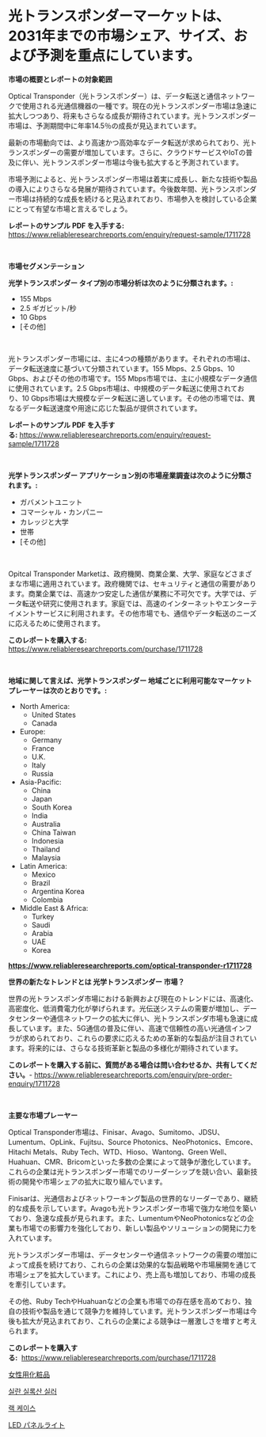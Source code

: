 <p><h1>光トランスポンダーマーケットは、2031年までの市場シェア、サイズ、および予測を重点にしています。</h1></p><p><strong>市場の概要とレポートの対象範囲</strong></p>
<p><p>Optical Transponder（光トランスポンダー）は、データ転送と通信ネットワークで使用される光通信機器の一種です。現在の光トランスポンダー市場は急速に拡大しつつあり、将来もさらなる成長が期待されています。光トランスポンダー市場は、予測期間中に年率14.5％の成長が見込まれています。</p><p>最新の市場動向では、より高速かつ高効率なデータ転送が求められており、光トランスポンダーの需要が増加しています。さらに、クラウドサービスやIoTの普及に伴い、光トランスポンダー市場は今後も拡大すると予測されています。</p><p>市場予測によると、光トランスポンダー市場は着実に成長し、新たな技術や製品の導入によりさらなる発展が期待されています。今後数年間、光トランスポンダー市場は持続的な成長を続けると見込まれており、市場参入を検討している企業にとって有望な市場と言えるでしょう。</p></p>
<p><strong>レポートのサンプル PDF を入手する:</strong> <a href="https://www.reliableresearchreports.com/enquiry/request-sample/1711728">https://www.reliableresearchreports.com/enquiry/request-sample/1711728</a></p>
<p>&nbsp;</p>
<p><strong>市場セグメンテーション</strong></p>
<p><strong>光学トランスポンダー タイプ別の市場分析は次のように分類されます。:</strong></p>
<p><ul><li>155 Mbps</li><li>2.5 ギガビット/秒</li><li>10 Gbps</li><li>[その他]</li></ul></p>
<p>&nbsp;</p>
<p><p>光トランスポンダー市場には、主に4つの種類があります。それぞれの市場は、データ転送速度に基づいて分類されています。155 Mbps、2.5 Gbps、10 Gbps、およびその他の市場です。155 Mbps市場では、主に小規模なデータ通信に使用されています。2.5 Gbps市場は、中規模のデータ転送に使用されており、10 Gbps市場は大規模なデータ転送に適しています。その他の市場では、異なるデータ転送速度や用途に応じた製品が提供されています。</p></p>
<p><strong>レポートのサンプル PDF を入手する:</strong>&nbsp;<a href="https://www.reliableresearchreports.com/enquiry/request-sample/1711728">https://www.reliableresearchreports.com/enquiry/request-sample/1711728</a></p>
<p>&nbsp;</p>
<p><strong> 光学トランスポンダー アプリケーション別の市場産業調査は次のように分類されます。:</strong></p>
<p><ul><li>ガバメントユニット</li><li>コマーシャル・カンパニー</li><li>カレッジと大学</li><li>世帯</li><li>[その他]</li></ul></p>
<p>&nbsp;</p>
<p><p>Opitcal Transponder Marketは、政府機関、商業企業、大学、家庭などさまざまな市場に適用されています。政府機関では、セキュリティと通信の需要があります。商業企業では、高速かつ安定した通信が業務に不可欠です。大学では、データ転送や研究に使用されます。家庭では、高速のインターネットやエンターテイメントサービスに利用されます。その他市場でも、通信やデータ転送のニーズに応えるために使用されます。</p></p>
<p><strong>このレポートを購入する:</strong>&nbsp; <a href="https://www.reliableresearchreports.com/purchase/1711728">https://www.reliableresearchreports.com/purchase/1711728</a></p>
<p>&nbsp;</p>
<p><strong>地域に関して言えば、光学トランスポンダー 地域ごとに利用可能なマーケットプレーヤーは次のとおりです。:</strong></p>
<p><ul>
    <li>
        North America:
        <ul>
            <li>United States</li>
            <li>Canada</li>
        </ul>
    </li>
    <li>
        Europe:
        <ul>
            <li>Germany</li>
            <li>France</li>
            <li>U.K.</li>
            <li>Italy</li>
            <li>Russia</li>
        </ul>
    </li>
    <li>
        Asia-Pacific:
        <ul>
            <li>China</li>
            <li>Japan</li>
            <li>South Korea</li>
            <li>India</li>
            <li>Australia</li>
            <li>China Taiwan</li>
            <li>Indonesia</li>
            <li>Thailand</li>
            <li>Malaysia</li>
        </ul>
    </li>
    <li>
        Latin America:
        <ul>
            <li>Mexico</li>
            <li>Brazil</li>
            <li>Argentina Korea</li>
            <li>Colombia</li>
        </ul>
    </li>
    <li>
        Middle East & Africa:
        <ul>
            <li>Turkey</li>
            <li>Saudi</li>
            <li>Arabia</li>
            <li>UAE</li>
            <li>Korea</li>
        </ul>
    </li>
    </ul></p>
<p><strong><a href="https://www.reliableresearchreports.com/optical-transponder-r1711728">https://www.reliableresearchreports.com/optical-transponder-r1711728</a></strong>&nbsp;</p>
<p><strong>世界の新たなトレンドとは 光学トランスポンダー 市場？</strong></p>
<p><p>世界の光トランスポンダ市場における新興および現在のトレンドには、高速化、高密度化、低消費電力化が挙げられます。光伝送システムの需要が増加し、データセンターや通信ネットワークの拡大に伴い、光トランスポンダ市場も急速に成長しています。また、5G通信の普及に伴い、高速で信頼性の高い光通信インフラが求められており、これらの要求に応えるための革新的な製品が注目されています。将来的には、さらなる技術革新と製品の多様化が期待されています。</p></p>
<p><strong>このレポートを購入する前に、質問がある場合は問い合わせるか、共有してください。</strong>- <a href="https://www.reliableresearchreports.com/enquiry/pre-order-enquiry/1711728">https://www.reliableresearchreports.com/enquiry/pre-order-enquiry/1711728</a></p>
<p>&nbsp;</p>
<p><strong>主要な市場プレーヤー</strong></p>
<p><p>Optical Transponder市場は、Finisar、Avago、Sumitomo、JDSU、Lumentum、OpLink、Fujitsu、Source Photonics、NeoPhotonics、Emcore、Hitachi Metals、Ruby Tech、WTD、Hioso、Wantong、Green Well、Huahuan、CMR、Bricomといった多数の企業によって競争が激化しています。これらの企業は光トランスポンダー市場でのリーダーシップを競い合い、最新技術の開発や市場シェアの拡大に取り組んでいます。</p><p>Finisarは、光通信およびネットワーキング製品の世界的なリーダーであり、継続的な成長を示しています。Avagoも光トランスポンダー市場で強力な地位を築いており、急速な成長が見られます。また、LumentumやNeoPhotonicsなどの企業も市場での影響力を強化しており、新しい製品やソリューションの開発に力を入れています。</p><p>光トランスポンダー市場は、データセンターや通信ネットワークの需要の増加によって成長を続けており、これらの企業は効果的な製品戦略や市場展開を通じて市場シェアを拡大しています。これにより、売上高も増加しており、市場の成長を牽引しています。</p><p>その他、Ruby TechやHuahuanなどの企業も市場での存在感を高めており、独自の技術や製品を通じて競争力を維持しています。光トランスポンダー市場は今後も拡大が見込まれており、これらの企業による競争は一層激しさを増すと考えられます。</p></p>
<p><strong>このレポートを購入する:</strong>&nbsp;&nbsp;<a href="https://www.reliableresearchreports.com/purchase/1711728">https://www.reliableresearchreports.com/purchase/1711728</a></p>
<p><p><a href="https://medium.com/@desekay3566/%E5%A5%B3%E6%80%A7%E3%82%B3%E3%82%B9%E3%83%A1%E3%83%86%E3%82%A3%E3%83%83%E3%82%AF%E5%B8%82%E5%A0%B4%E3%81%AF-%E5%B8%82%E5%A0%B4%E3%82%B7%E3%82%A7%E3%82%A2-%E8%A6%8F%E6%A8%A1-2031%E5%B9%B4%E3%81%BE%E3%81%A7%E3%81%AE%E4%BA%88%E6%B8%AC%E3%81%AB%E7%84%A6%E7%82%B9%E3%82%92%E5%BD%93%E3%81%A6%E3%81%A6%E3%81%84%E3%81%BE%E3%81%99-c61eb519be3b">女性用化粧品</a></p><p><a href="https://medium.com/@thib_harou/%EC%8B%A4%EB%9E%80-%EC%8B%A4%EB%A1%9D%EC%82%B0-%EC%8B%9C%EC%9E%A5-%EB%B6%84%EC%84%9D-cagr-%EC%8B%9C%EC%9E%A5-%EC%84%B8%EB%B6%84%ED%99%94-%EB%B0%8F-%EA%B8%80%EB%A1%9C%EB%B2%8C-%EC%82%B0%EC%97%85-%EA%B0%9C%EC%9A%94-f9db51444b91">실란 실록산 실러</a></p><p><a href="https://medium.com/@tomienow676/%EB%9E%98%ED%82%B9-%EC%BC%80%EC%9D%B4%EC%8A%A4-%EC%8B%9C%EC%9E%A5-%EA%B7%9C%EB%AA%A8-cagr-%ED%8A%B8%EB%A0%8C%EB%93%9C-2024-2030-c2866eca1d6d">랙 케이스</a></p><p><a href="https://medium.com/@marcosoenrt565736/led%E3%83%91%E3%83%8D%E3%83%AB%E3%83%A9%E3%82%A4%E3%83%88%E5%B8%82%E5%A0%B4%E3%81%AE%E8%A6%8F%E6%A8%A1%E3%81%A8%E5%B8%82%E5%A0%B4%E3%81%AE%E3%83%88%E3%83%AC%E3%83%B3%E3%83%89-%E5%AE%8C%E5%85%A8%E3%81%AA%E6%A5%AD%E7%95%8C%E6%A6%82%E8%A6%81-2024%E5%B9%B4%E3%81%8B%E3%82%892031%E5%B9%B4-1f662ceed11b">LED パネルライト</a></p></p>